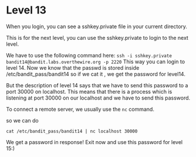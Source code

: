 # **Level 13**
When you login, you can see a sshkey.private file in your current directory.

This is for the next level, you can use the sshkey.private to login to the next level.

We have to use the following command here: `ssh -i sshkey.private bandit14@bandit.labs.overthewire.org -p 2220`
This way you can login to level 14. Now we know that the passwd is stored inside /etc/bandit_pass/bandit14 so if we cat it , we get the password for level14.

But the description of level 14 says that we have to send this password to a port 30000 on localhost.
This means that there is a process which is listening at port 30000 on our localhost and we have to send this password.

To connect a remote server, we usually use the `nc` command.

so we can do 
```
cat /etc/bandit_pass/bandit14 | nc localhost 30000
```

We get a password in response!
Exit now and use this password for level 15:)
